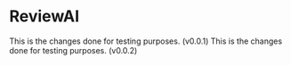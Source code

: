 # ReviewAI

This is the changes done for testing purposes. (v0.0.1)
This is the changes done for testing purposes. (v0.0.2)
